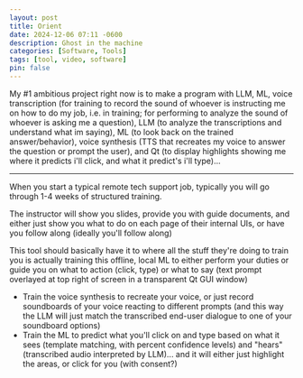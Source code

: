```yaml
---
layout: post
title: Orient
date: 2024-12-06 07:11 -0600
description: Ghost in the machine
categories: [Software, Tools]
tags: [tool, video, software]
pin: false
---
```

My #1 ambitious project right now is to make a program with LLM, ML, voice transcription (for training to record the sound of whoever is instructing me on how to do my job, i.e. in training; for performing to analyze the sound of whoever is asking me a question), LLM (to analyze the transcriptions and understand what im saying), ML (to look back on the trained answer/behavior), voice synthesis (TTS that recreates my voice to answer the question or prompt the user), and Qt (to display highlights showing me where it predicts i'll click, and what it predict's i'll type)...

---

When you start a typical remote tech support job, typically you will go through 1-4 weeks of structured training.

The instructor will show you slides, provide you with guide documents, and either just show you what to do on each page of their internal UIs, or have you follow along (ideally you'll follow along)

This tool should basically have it to where all the stuff they're doing to train you is actually training this offline, local ML to either perform your duties or guide you on what to action (click, type) or what to say (text prompt overlayed at top right of screen in a transparent Qt GUI window)

- Train the voice synthesis to recreate your voice, or just record soundboards of your voice reacting to different prompts (and this way the LLM will just match the transcribed end-user dialogue to one of your soundboard options)
- Train the ML to predict what you'll click on and type based on what it sees (template matching, with percent confidence levels) and "hears" (transcribed audio interpreted by LLM)... and it will either just highlight the areas, or click for you (with consent?)
